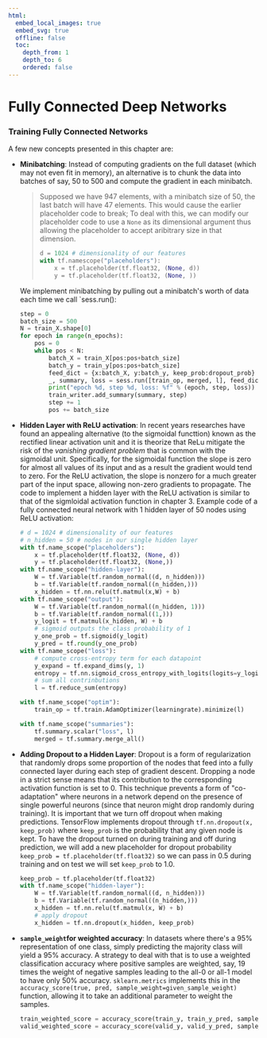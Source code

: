 ```yaml
---
html:
  embed_local_images: true
  embed_svg: true
  offline: false
  toc:
    depth_from: 1
    depth_to: 6
    ordered: false
---
```

# Fully Connected Deep Networks
### Training Fully Connected Networks
A few new concepts presented in this chapter are:
- **Minibatching**: Instead of computing gradients on the full dataset (which may not even fit in memory), an alternative is to chunk the data into batches of say, 50 to 500 and compute the gradient in each minibatch.
    > Supposed we have 947 elements, with a minibatch size of 50, the last batch will have 47 elements. This would cause the earlier placeholder code to break; To deal with this, we can modify our placeholder code to use a `None` as its dimensional argument thus allowing the placeholder to accept aribitrary size in that dimension.
    > ```py
    > d = 1024 # dimensionality of our features
    > with tf.namescope("placeholders"):
    >     x = tf.placeholder(tf.float32, (None, d))
    >     y = tf.placeholder(tf.float32, (None, ))
    > ```
    We implement minibatching by pulling out a minibatch's worth of data each time we call `sess.run():
    ```py
    step = 0
    batch_size = 500
    N = train_X.shape[0]
    for epoch in range(n_epochs):
        pos = 0
        while pos < N:
            batch_X = train_X[pos:pos+batch_size]
            batch_y = train_y[pos:pos+batch_size]
            feed_dict = {x:batch_X, y:batch_y, keep_prob:dropout_prob}
            _, summary, loss = sess.run([train_op, merged, l], feed_dict=feed_dict)
            print("epoch %d, step %d, loss: %f" % (epoch, step, loss))
            train_writer.add_summary(summary, step)
            step += 1
            pos += batch_size
    ```

- **Hidden Layer with ReLU activation**: In recent years researches have found an appealing alternative (to the sigmoidal functtion) known as the rectified linear activation unit and it is theorize that ReLu mitigate the risk of the _vanishing gradient problem_ that is common with the sigmoidal unit. Specifically, for the sigmoidal function the slope is zero for almost all values of its input and as a result the gradient would tend to zero. For the ReLU activation, the slope is nonzero for a much greater part of the input space, allowing non-zero gradients to propagate. The code to implement a hidden layer with the ReLU activation is similar to that of the sigmloidal activation function in chapter 3. Example code of a fully connected neural network with 1 hidden layer of 50 nodes using ReLU activation:

    ```py
    # d = 1024 # dimensionality of our features
    # n_hidden = 50 # nodes in our single hidden layer
    with tf.name_scope("placeholders"):
        x = tf.placeholder(tf.float32, (None, d))
        y = tf.placeholder(tf.float32, (None,))  
    with tf.name_scope("hidden-layer"):
        W = tf.Variable(tf.random_normal((d, n_hidden)))
        b = tf.Variable(tf.random_normal((n_hidden,)))
        x_hidden = tf.nn.relu(tf.matmul(x,W) + b)
    with tf.name_scope("output"):
        W = tf.Variable(tf.random_normal((n_hidden, 1)))
        b = tf.Variable(tf.random_normal((1,)))
        y_logit = tf.matmul(x_hidden, W) + b
        # sigmoid outputs the class probability of 1
        y_one_prob = tf.sigmoid(y_logit)
        y_pred = tf.round(y_one_prob)
    with tf.name_scope("loss"):
        # compute cross-entropy term for each datapoint
        y_expand = tf.expand_dims(y, 1)
        entropy = tf.nn.sigmoid_cross_entropy_with_logits(logits=y_logit, labels=y_expand)
        # sum all contrinbutions
        l = tf.reduce_sum(entropy)

    with tf.name_scope("optim"):
        train_op = tf.train.AdamOptimizer(learningrate).minimize(l)

    with tf.name_scope("summaries"):
        tf.summary.scalar("loss", l)
        merged = tf.summary.merge_all()
    ```
- **Adding Dropout to a Hidden Layer**: Dropout is a form of regularization that randomly drops some proportion of the nodes that feed into a fully connected layer during each step of gradient descent. Dropping a node in a strict sense means that its contribution to the corresponding activation function is set to 0. This technique prevents a form of "co-adaptation" where neurons in a network depend on the presence of single powerful neurons (since that neuron might drop randomly during training). It is important that we turn off dropout when making predictions. TensorFlow implements dropout through `tf.nn.dropout(x, keep_prob)` where `keep_prob` is the probability that any given node is kept. To have the dropout turned on during training and off during prediction, we will add a new placeholder for dropout probability `keep_prob = tf.placeholder(tf.float32)` so we can pass in 0.5 during training and on test we will set `keep_prob` to 1.0.
    ```py
    keep_prob = tf.placeholder(tf.float32)
    with tf.name_scope("hidden-layer"):
        W = tf.Variable(tf.random_normal((d, n_hidden)))
        b = tf.Variable(tf.random_normal((n_hidden,)))
        x_hidden = tf.nn.relu(tf.matmul(x, W) + b)
        # apply dropout
        x_hidden = tf.nn.dropout(x_hidden, keep_prob)
    ```

- **`sample_weight`for weighted accuracy**: In datasets where there's a 95% representation of one class, simply predicting the majority class will yield a 95% accuracy. A strategy to deal with that is to use a weighted classification accuracy where positive samples are weighted, say, 19 times the weight of negative samples leading to the all-0 or all-1 model to have only 50% accuracy. `sklearn.metrics` implements this in the `accuracy_score(true, pred, sample_weight=given_sample_weight)` function, allowing it to take an additional parameter to weight the samples.

    ```py
    train_weighted_score = accuracy_score(train_y, train_y_pred, sample_weight=train_w)
    valid_weighted_score = accuracy_score(valid_y, valid_y_pred, sample_weight=valid_w)
    ```






